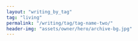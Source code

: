 ```yaml
---
layout: "writing_by_tag"
tag: "living"
permalink: "/writing/tag/tag-name-two/"
header-img: "assets/owner/hero/archive-bg.jpg"
---
```


